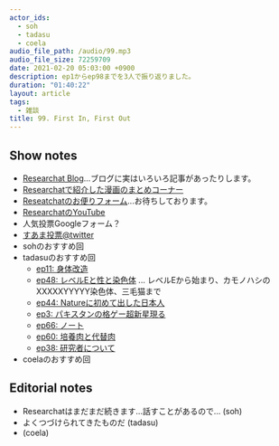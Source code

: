 ```yaml
---
actor_ids:
  - soh
  - tadasu
  - coela
audio_file_path: /audio/99.mp3
audio_file_size: 72259709
date: 2021-02-20 05:03:00 +0900
description: ep1からep98までを3人で振り返りました。
duration: "01:40:22"
layout: article
tags:
  - 雑談
title: 99. First In, First Out
---
```


## Show notes
- [Researchat Blog](https://researchat.fm/blog/)...ブログに実はいろいろ記事があったりします。
- [Researchatで紹介した漫画のまとめコーナー](https://researchat.fm/references/manga/)
- [Reseatchatのお便りフォーム](https://researchat.fm/form.html)...お待ちしております。
- [ResearchatのYouTube](https://www.youtube.com/channel/UC2bDx3CfYJwqBKQHF-9j3FA)
- 人気投票Googleフォーム？
- [すあま投票@twitter](https://twitter.com/researchat_fm/status/1362710936784678914)
- sohのおすすめ回
- tadasuのおすすめ回
  - [ep11: 身体改造](https://researchat.fm/episode/11)
  - [ep48: レベルEと性と染色体](https://researchat.fm/episode/48) ... レベルEから始まり、カモノハシのXXXXXYYYYY染色体、三毛猫まで
  - [ep44: Natureに初めて出した日本人](https://researchat.fm/episode/44)
  - [ep3: パキスタンの格ゲー超新星現る](https://researchat.fm/episode/3)
  - [ep66: ノート](https://researchat.fm/episode/66)
  - [ep60: 培養肉と代替肉](https://researchat.fm/episode/60)
  - [ep38: 研究者について](https://researchat.fm/episode/38)
- coelaのおすすめ回


## Editorial notes
- Researchatはまだまだ続きます...話すことがあるので... (soh)
- よくつづけられてきたものだ (tadasu)
-  (coela)
